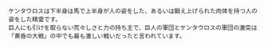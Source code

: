     ケンタウロスは下半身は馬で上半身が人の姿をした、あるいは鍛え上げられた肉体を持つ人の姿をした精霊です。
    巨人にも引けを取らない荒々しさと力の持ち主で、巨人の軍団とケンタウロスの軍団の激突は「黄昏の大戦」の中でも最も激しい戦いだったと言われています。
